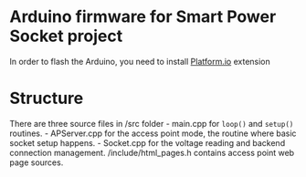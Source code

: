 # Arduino firmware for Smart Power Socket project
In order to flash the Arduino, you need to install [Platform.io](https://platformio.org/) extension

# Structure
There are three source files in /src folder
    - main.cpp for `loop()` and `setup()` routines.
    - APServer.cpp for the access point mode, the routine where basic socket setup happens.
    - Socket.cpp for the voltage reading and backend connection management.
/include/html_pages.h contains access point web page sources.